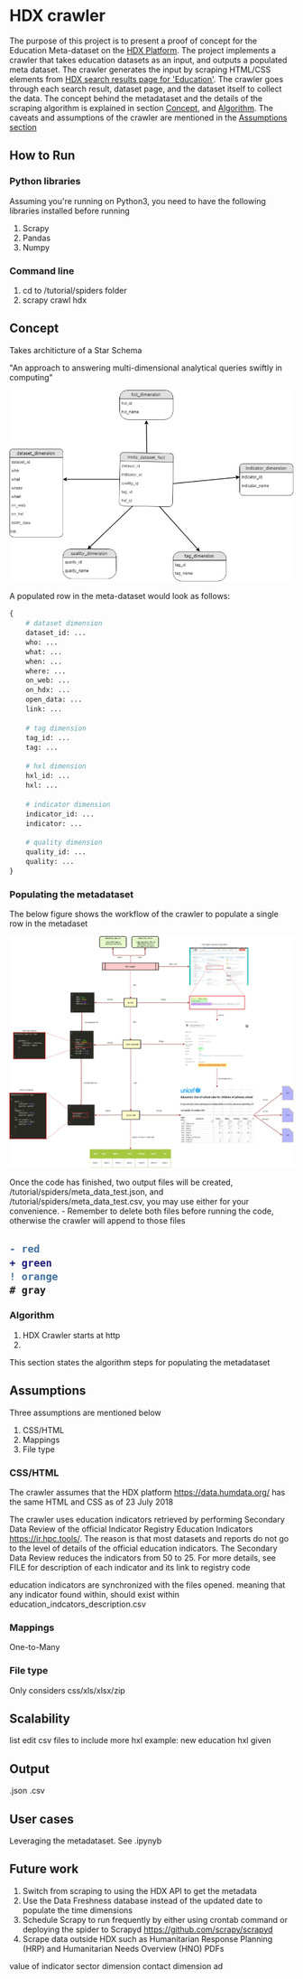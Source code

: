 # HDX crawler

The purpose of this project is to present a proof of concept for the Education Meta-dataset on the [HDX Platform](https://data.humdata.org/). The project implements a crawler that takes education datasets as an input, and outputs a populated meta dataset. The crawler generates the input by scraping HTML/CSS elements from [HDX search results page for 'Education'](https://data.humdata.org/search?q=education). The crawler goes through each search result, dataset page, and the dataset itself to collect the data. The concept behind the metadataset and the details of the scraping algorithm is explained in section [Concept](#concept), and [Algorithm](#algorithm). The caveats and assumptions of the crawler are mentioned in the [Assumptions section](#assumptions)

## How to Run
### Python libraries

Assuming you're running on Python3, you need to have the following libraries installed before running
1. Scrapy
2. Pandas
3. Numpy

### Command line
1. cd to /tutorial/spiders folder
2. scrapy crawl hdx

## Concept

Takes architicture of a Star Schema

"An approach to answering multi-dimensional analytical queries swiftly in computing"

![metadataset diagram](images/metadataset_diagram.jpg)

A populated row in the meta-dataset would look as follows:

```Python
{
    # dataset dimension
    dataset_id: ...
    who: ...
    what: ...
    when: ...
    where: ...
    on_web: ...
    on_hdx: ...
    open_data: ...
    link: ...

    # tag dimension
    tag_id: ...
    tag: ...

    # hxl dimension
    hxl_id: ...
    hxl: ...

    # indicator dimension
    indicator_id: ...
    indicator: ...

    # quality dimension
    quality_id: ...
    quality: ...
}
```

### Populating the metadataset

The below figure shows the workflow of the crawler to populate a single row in the metadaset

![Crawler diagram](images/crawler_diagram.jpg)

Once the code has finished, two output files will be created, /tutorial/spiders/meta_data_test.json, and /tutorial/spiders/meta_data_test.csv, you may use either for your convenience. - Remember to delete both files before running the code, otherwise the crawler will append to those files

<h2>

```diff
- red
+ green
! orange
# gray
```

</h2>

### Algorithm

1. HDX Crawler starts at http
2. 

This section states the algorithm steps for populating the metadataset

## Assumptions

Three assumptions are mentioned below
1. CSS/HTML
2. Mappings
3. File type

### CSS/HTML

The crawler assumes that the HDX platform https://data.humdata.org/ has the same HTML and CSS as of 23 July 2018 

The crawler uses education indicators retrieved by performing Secondary Data Review of the official Indicator Registry Education Indicators https://ir.hpc.tools/. The reason is that most datasets and reports do not go to the level of details of the official education indicators. The Secondary Data Review reduces the indicators from 50 to 25. For more details, see FILE for description of each indicator and its link to registry code

education indicators are synchronized with the files opened. meaning that any indicator found within, should exist within education_indcators_description.csv

### Mappings
One-to-Many

### File type
Only considers css/xls/xlsx/zip

## Scalability

list
edit csv files to include more hxl
example: new education hxl given

## Output

.json
.csv

## User cases

Leveraging the metadataset. See .ipynyb

## Future work

1. Switch from scraping to using the HDX API to get the metadata
2. Use the Data Freshness database instead of the updated date to populate the time dimensions
3. Schedule Scrapy to run frequently by either using crontab command or deploying the spider to Scrapyd https://github.com/scrapy/scrapyd
4. Scrape data outside HDX such as Humanitarian Response Planning (HRP) and Humanitarian Needs Overview (HNO) PDFs
 

value of indicator
sector dimension
contact dimension
ad
